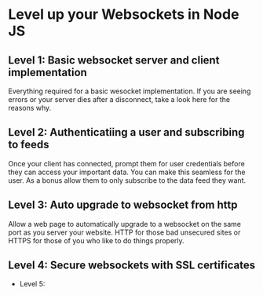 # Level up your Websockets in Node JS

## Level 1: Basic websocket server and client implementation
Everything required for a basic wesocket implementation. If you are seeing errors or your server dies after a disconnect, take a look here for the reasons why.  

## Level 2: Authenticatiing a user and subscribing to feeds
Once your client has connected, prompt them for user credentials before they can access your important data. You can make this seamless for the user. As a bonus allow them to only subscribe to the data feed they want.  

## Level 3: Auto upgrade to websocket from http
Allow a web page to automatically upgrade to a websocket on the same port as you server your website. HTTP for those bad unsecured sites or HTTPS for those of you who like to do things properly.  

## Level 4: Secure websockets with SSL certificates

- Level 5: 

